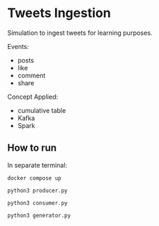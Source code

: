 # Tweets Ingestion

Simulation to ingest tweets for learning purposes.

Events:
- posts
- like
- comment
- share

Concept Applied:
- cumulative table
- Kafka
- Spark

## How to run

In separate terminal:

```{sh}
docker compose up

python3 producer.py

python3 consumer.py

python3 generator.py
```
